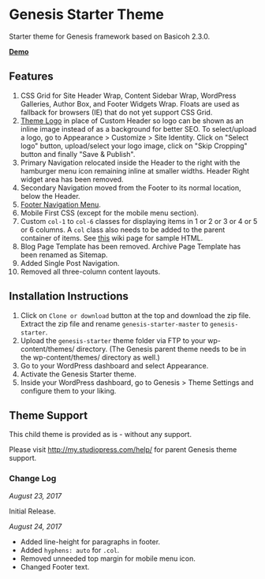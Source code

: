 # Genesis Starter Theme

Starter theme for Genesis framework based on Basicoh 2.3.0.

[**Demo**](http://genesis-starter.wpdemos.co/)

## Features

1. CSS Grid for Site Header Wrap, Content Sidebar Wrap, WordPress Galleries, Author Box, and Footer Widgets Wrap. Floats are used as fallback for browsers (IE) that do not yet support CSS Grid.
2. [Theme Logo](https://sridharkatakam.com/theme-logo-genesis/) in place of Custom Header so logo can be shown as an inline image instead of as a background for better SEO. To select/upload a logo, go to Appearance > Customize > Site Identity. Click on "Select logo" button, upload/select your logo image, click on "Skip Cropping" button and finally "Save & Publish".
3. Primary Navigation relocated inside the Header to the right with the hamburger menu icon remaining inline at smaller widths. Header Right widget area has been removed.
4. Secondary Navigation moved from the Footer to its normal location, below the Header.
5. [Footer Navigation Menu](https://sridharkatakam.com/footer-navigation-menu-genesis/).
6. Mobile First CSS (except for the mobile menu section).
7. Custom `col-1` to `col-6` classes for displaying items in 1 or 2 or 3 or 4 or 5 or 6 columns. A `col` class also needs to be added to the parent container of items. See [this](https://github.com/srikat/genesis-starter/wiki/Column-Classes) wiki page for sample HTML.
8. Blog Page Template has been removed. Archive Page Template has been renamed as Sitemap.
9. Added Single Post Navigation.
10. Removed all three-column content layouts.

## Installation Instructions

1. Click on `Clone or download` button at the top and download the zip file. Extract the zip file and rename `genesis-starter-master` to `genesis-starter`.
2. Upload the `genesis-starter` theme folder via FTP to your wp-content/themes/ directory. (The Genesis parent theme needs to be in the wp-content/themes/ directory as well.)
3. Go to your WordPress dashboard and select Appearance.
4. Activate the Genesis Starter theme.
5. Inside your WordPress dashboard, go to Genesis > Theme Settings and configure them to your liking.

## Theme Support

This child theme is provided as is - without any support.

Please visit http://my.studiopress.com/help/ for parent Genesis theme support.

### Change Log

*August 23, 2017*

Initial Release.

*August 24, 2017*

* Added line-height for paragraphs in footer.
* Added `hyphens: auto` for `.col`.
* Removed unneeded top margin for mobile menu icon.
* Changed Footer text.